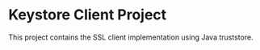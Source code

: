# Keystore Client Project
This project contains the SSL client implementation using Java truststore.

